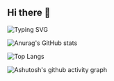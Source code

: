 ## Hi there 👋

![Typing SVG](https://readme-typing-svg.demolab.com/?lines=Welcome+to+my+github+page!!)

![Anurag's GitHub stats](https://github-readme-stats.vercel.app/api?username=sdsasf)

![Top Langs](https://github-readme-stats.vercel.app/api/top-langs/?username=sasdsf)

![Ashutosh's github activity graph](https://github-readme-activity-graph.vercel.app/graph?username=sdsasf)


<!--
**sdsasf/sdsasf** is a ✨ _special_ ✨ repository because its `README.md` (this file) appears on your GitHub profile.

Here are some ideas to get you started:

- 🔭 I’m currently working on ...
- 🌱 I’m currently learning ...
- 👯 I’m looking to collaborate on ...
- 🤔 I’m looking for help with ...
- 💬 Ask me about ...
- 📫 How to reach me: ...
- 😄 Pronouns: ...
- ⚡ Fun fact: ...
-->
